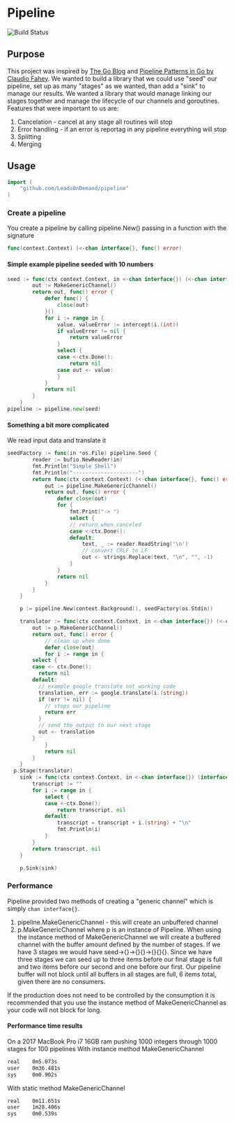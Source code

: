 # Pipeline
![Build Status](https://codebuild.us-east-1.amazonaws.com/badges?uuid=eyJlbmNyeXB0ZWREYXRhIjoiU1pLeGhFcWVtRkdMSzREekJMbzlMWTBhbmovMWhpTm0zSkxVSk5CT1JGY1NGcS9Hc0ErSjZpZUNna3dudlRYcGRVUjdtVmhwSWVhSTE5bkFkeDhYNnRJPSIsIml2UGFyYW1ldGVyU3BlYyI6Iko1VXVraVNpbmVNZzNwRGIiLCJtYXRlcmlhbFNldFNlcmlhbCI6MX0%3D&branch=master)

## Purpose
This project was inspired by [The Go Blog](https://blog.golang.org/pipelines) and [Pipeline Patterns in Go by Claudio Fahey](https://medium.com/statuscode/pipeline-patterns-in-go-a37bb3a7e61d). We wanted to build a library that we could use "seed" our pipeline, set up as many "stages" as we wanted, than add a "sink" to manage our results. We wanted a library that would manage linking our stages together and manage the lifecycle of our channels and goroutines.
Features that were important to us are:
1. Cancelation - cancel at any stage all routines will stop
2. Error handling - if an error is reportag in any pipeline everything will stop
3. Splitting
4. Merging

## Usage

```go
import (
    "github.com/LeadsOnDemand/pipeline"
)
```

### Create a pipeline
You create a pipeline by calling pipeline.New() passing in a function with the signature

```go
func(context.Context) (<-chan interface{}, func() error)
```

#### Simple example pipeline seeded with 10 numbers

```go
seed := func(ctx context.Context, in <-chan interface{}) (<-chan interface{}, func() error) {
        out := MakeGenericChannel()
        return out, func() error {
            defer func() {
                close(out)
            }()
            for i := range in {
                value, valueError := intercept(i.(int))
                if valueError != nil {
                    return valueError
                }
                select {
                case <-ctx.Done():
                    return nil
                case out <- value:
                }
            }
            return nil
        }
    }
pipeline := pipeline.new(seed)
```

#### Something a bit more complicated
We read input data and translate it

```go
seedFactory := func(in *os.File) pipeline.Seed {
        reader := bufio.NewReader(in)
        fmt.Println("Simple Shell")
        fmt.Println("---------------------")
        return func(ctx context.Context) (<-chan interface{}, func() error) {
            out := pipeline.MakeGenericChannel()
            return out, func() error {
                defer close(out)
                for {
                    fmt.Print("-> ")
                    select {
                    // return when canceled
                    case <-ctx.Done():
                    default:
                        text, _ := reader.ReadString('\n')
                        // convert CRLF to LF
                        out <- strings.Replace(text, "\n", "", -1)
                    }
                }
                return nil
            }
        }
    }

    p := pipeline.New(context.Background(), seedFactory(os.Stdin))

    translator := func(ctx context.Context, in <-chan interface{}) (<-chan interface{}, func() error) {
        out := p.MakeGenericChannel()
        return out, func() error {
            // clean up when done
            defer close(out)
            for i := range in {
        select {
        case <- ctx.Done():
          return nil
        default:
          // example google translate not working code
          translation, err := google.translate(i.(string))
          if (err != nil) {
            // stops our pipeline
            return err
          }
          // send the output to our next stage
          out <- translation
        }
            }
            return nil
        }
    }
  p.Stage(translator)
    sink := func(ctx context.Context, in <-chan interface{}) (interface{}, error) {
        transcript := ""
        for i := range in {
            select {
            case <-ctx.Done():
                return transcript, nil
            default:
                transcript = transcript + i.(string) + "\n"
                fmt.Println(i)
            }
        }
        return transcript, nil
    }

    p.Sink(sink)

```

### Performance
Pipeline provided two methods of creating a "generic channel" which is simply `chan interface{}`.
1. pipeline.MakeGenericChannel - this will create an unbuffered channel
2. p.MakeGenericChannel where p is an instance of Pipeline. When using the instance method of MakeGenericChannel we will create a buffered channel with the buffer amount defined by the number of stages. If we have 3 stages we would have seed->{}->{}{}->{}{}{}. Since we have three stages we can seed up to three items before our final stage is full and two items before our second and one before our first. Our pipeline buffer will not block until all buffers in all stages are full, 6 items total, given there are no consumers.

If the production does not need to be controlled by the consumption it is recommended that you use the instance method of MakeGenericChannel as your code will not block for long.

#### Performance time results
On a 2017 MacBook Pro i7 16GB ram pushing 1000 integers through 1000 stages for 100 pipelines
With instance method MakeGenericChannel
```bash
real    0m5.073s
user    0m36.481s
sys     0m0.902s
```

With static method MakeGenericChannel
```bash
real    0m11.651s
user    1m28.406s
sys     0m0.539s
```